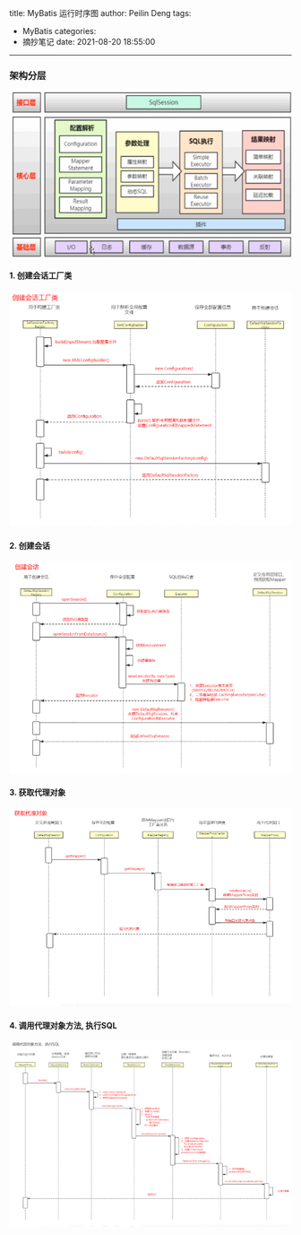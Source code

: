 title: MyBatis 运行时序图
author: Peilin Deng
tags:
  - MyBatis
categories:
  - 摘抄笔记
date: 2021-08-20 18:55:00
---
### 架构分层

![架构分层](/images/pasted-4.png)

<!--more-->

#### 1. 创建会话工厂类

![创建会话过程](/images/pasted-5.png)

#### 2. 创建会话

![创建会话过程](/images/pasted-6.png)

#### 3. 获取代理对象
![获取代理对象过程](/images/pasted-7.png)

#### 4. 调用代理对象方法, 执行SQL

![调用代理对象方法, 执行SQL过程](/images/pasted-8.png)